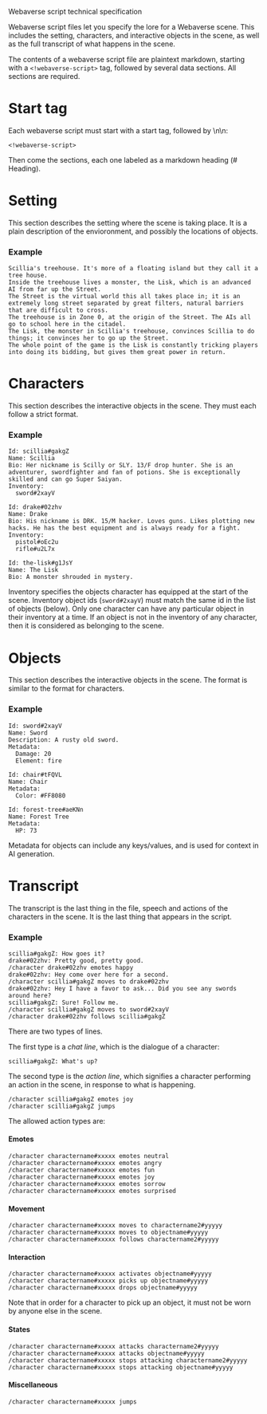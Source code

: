 Webaverse script technical specification

Webaverse script files let you specify the lore for a Webaverse scene. This includes the setting, characters, and interactive objects in the scene, as well as the full transcript of what happens in the scene.

The contents of a webaverse script file are plaintext markdown, starting with a `<!webaverse-script>` tag, followed by several data sections. All sections are required.

# Start tag

Each webaverse script must start with a start tag, followed by \n\n:

```
<!webaverse-script>

```

Then come the sections, each one labeled as a markdown heading (# Heading).

# Setting

This section describes the setting where the scene is taking place. It is a plain description of the envioronment, and possibly the locations of objects.

### Example

```
Scillia's treehouse. It's more of a floating island but they call it a tree house.
Inside the treehouse lives a monster, the Lisk, which is an advanced AI from far up the Street.
The Street is the virtual world this all takes place in; it is an extremely long street separated by great filters, natural barriers that are difficult to cross.
The treehouse is in Zone 0, at the origin of the Street. The AIs all go to school here in the citadel.
The Lisk, the monster in Scillia's treehouse, convinces Scillia to do things; it convinces her to go up the Street.
The whole point of the game is the Lisk is constantly tricking players into doing its bidding, but gives them great power in return.
```

# Characters

This section describes the interactive objects in the scene. They must each follow a strict format.

### Example

```
Id: scillia#gakgZ
Name: Scillia
Bio: Her nickname is Scilly or SLY. 13/F drop hunter. She is an adventurer, swordfighter and fan of potions. She is exceptionally skilled and can go Super Saiyan.
Inventory:
  sword#2xayV

Id: drake#02zhv
Name: Drake
Bio: His nickname is DRK. 15/M hacker. Loves guns. Likes plotting new hacks. He has the best equipment and is always ready for a fight.
Inventory:
  pistol#oEc2u
  rifle#u2L7x

Id: the-lisk#g1JsY
Name: The Lisk
Bio: A monster shrouded in mystery.
```

Inventory specifies the objects character has equipped at the start of the scene. Inventory object ids (`sword#2xayV`) must match the same id in the list of objects (below). Only one character can have any particular object in their inventory at a time. If an object is not in the inventory of any character, then it is considered as belonging to the scene.

# Objects

This section describes the interactive objects in the scene. The format is similar to the format for characters.

### Example

```
Id: sword#2xayV
Name: Sword
Description: A rusty old sword.
Metadata:
  Damage: 20
  Element: fire

Id: chair#tFQVL
Name: Chair
Metadata:
  Color: #FF8080

Id: forest-tree#aeKNn
Name: Forest Tree
Metadata:
  HP: 73
```

Metadata for objects can include any keys/values, and is used for context in AI generation.

# Transcript

The transcript is the last thing in the file,  speech and actions of the characters in the scene. It is the last thing that appears in the script. 

### Example

```
scillia#gakgZ: How goes it?
drake#02zhv: Pretty good, pretty good.
/character drake#02zhv emotes happy
drake#02zhv: Hey come over here for a second.
/character scillia#gakgZ moves to drake#02zhv
drake#02zhv: Hey I have a favor to ask... Did you see any swords around here?
scillia#gakgZ: Sure! Follow me.
/character scillia#gakgZ moves to sword#2xayV
/character drake#02zhv follows scillia#gakgZ
```

There are two types of lines.

The first type is a _chat line_, which is the dialogue of a character:

```
scillia#gakgZ: What's up?
```

The second type is the _action line_, which signifies a character performing an action in the scene, in response to what is happening.

```
/character scillia#gakgZ emotes joy
/character scillia#gakgZ jumps
```

The allowed action types are:

#### Emotes

```
/character charactername#xxxxx emotes neutral
/character charactername#xxxxx emotes angry
/character charactername#xxxxx emotes fun
/character charactername#xxxxx emotes joy
/character charactername#xxxxx emotes sorrow
/character charactername#xxxxx emotes surprised
```

#### Movement

```
/character charactername#xxxxx moves to charactername2#yyyyy
/character charactername#xxxxx moves to objectname#yyyyy
/character charactername#xxxxx follows charactername2#yyyyy
```

#### Interaction

```
/character charactername#xxxxx activates objectname#yyyyy
/character charactername#xxxxx picks up objectname#yyyyy
/character charactername#xxxxx drops objectname#yyyyy
```

Note that in order for a character to pick up an object, it must not be worn by anyone else in the scene.

#### States

```
/character charactername#xxxxx attacks charactername2#yyyyy
/character charactername#xxxxx attacks objectname#yyyyy
/character charactername#xxxxx stops attacking charactername2#yyyyy
/character charactername#xxxxx stops attacking objectname#yyyyy
```

#### Miscellaneous

```
/character charactername#xxxxx jumps
```